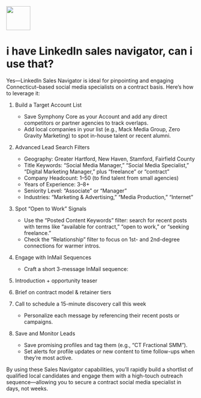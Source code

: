 <img src="https://r2cdn.perplexity.ai/pplx-full-logo-primary-dark%402x.png" style="height:64px;margin-right:32px"/>

# i have LinkedIn sales navigator, can i use that?

Yes—LinkedIn Sales Navigator is ideal for pinpointing and engaging Connecticut–based social media specialists on a contract basis. Here’s how to leverage it:

1. Build a Target Account List
    - Save Symphony Core as your Account and add any direct competitors or partner agencies to track overlaps.
    - Add local companies in your list (e.g., Mack Media Group, Zero Gravity Marketing) to spot in-house talent or recent alumni.
2. Advanced Lead Search Filters
    - Geography: Greater Hartford, New Haven, Stamford, Fairfield County
    - Title Keywords: “Social Media Manager,” “Social Media Specialist,” “Digital Marketing Manager,” plus “freelance” or “contract”
    - Company Headcount: 1–50 (to find talent from small agencies)
    - Years of Experience: 3–8+
    - Seniority Level: “Associate” or “Manager”
    - Industries: “Marketing \& Advertising,” “Media Production,” “Internet”
3. Spot “Open to Work” Signals
    - Use the “Posted Content Keywords” filter: search for recent posts with terms like “available for contract,” “open to work,” or “seeking freelance.”
    - Check the “Relationship” filter to focus on 1st- and 2nd-degree connections for warmer intros.
4. Engage with InMail Sequences
    - Craft a short 3-message InMail sequence:

5. Introduction + opportunity teaser
6. Brief on contract model \& retainer tiers
7. Call to schedule a 15-minute discovery call this week
    - Personalize each message by referencing their recent posts or campaigns.
1. Save and Monitor Leads
    - Save promising profiles and tag them (e.g., “CT Fractional SMM”).
    - Set alerts for profile updates or new content to time follow-ups when they’re most active.

By using these Sales Navigator capabilities, you’ll rapidly build a shortlist of qualified local candidates and engage them with a high-touch outreach sequence—allowing you to secure a contract social media specialist in days, not weeks.

